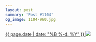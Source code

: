 ```yaml
---
layout: post
summary: 'Post #1104'
og_image: 1104-960.jpg
---
```


<p>
 <time>
  <a href="/1104">
   {{ page.date | date: "%B %-d, %Y" }}
  </a>
 </time>
 <a href="/1104">
  <img sizes="(min-width: 700px) 50vw, calc(100vw - 2rem)" src="{{ site.assets_url }}/1104-480.jpg" srcset="{{ site.assets_url }}/1104-240.jpg 240w, {{ site.assets_url }}/1104-480.jpg 480w, {{ site.assets_url }}/1104-720.jpg 720w, {{ site.assets_url }}/1104-960.jpg 960w"/>
 </a>
</p>
